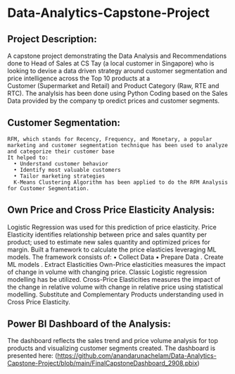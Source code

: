 # Data-Analytics-Capstone-Project
## Project Description: 
  A capstone project demonstrating the Data Analysis and Recommendations done to Head of Sales at CS Tay (a local customer in Singapore) who is looking to devise a data driven strategy around customer segmentation and price intelligence across the Top 10 products at a     
  Customer (Supermarket and Retail) and Product Category (Raw, RTE and RTC).  The analylsis has been done using Python Coding based on the Sales Data provided by the company tp oredict prices and customer segments.
## Customer Segmentation:
    RFM, which stands for Recency, Frequency, and Monetary, a popular marketing and customer segmentation technique has been used to analyze and categorize their customer base
    It helped to:
      • Understand customer behavior
      • Identify most valuable customers
      • Tailor marketing strategies
      K-Means Clustering Algorithm has been applied to do the RFM Analysis for Customer Segmentation.  
## Own Price and Cross Price Elasticity Analysis:
  Logistic Regression was used for this prediction of price elasticity. Price Elasticity identifies relationship between price and sales quantity per product; used to estimate new sales quantity and optimized prices for margin.
  Built a framework to calculate the price elasticies leveraging ML models.  The framework consists of:
      • Collect Data
      • Prepare Data
      . Create ML models
      . Extract Elasticities
  Own-Price elasticities measures the impact of change in volume with changing price.  Classic Logistic regression modelling has be utilized.
  Cross-Price Elasticities measures the impact of the change in relative volume with change in relative price using statistical modelling. Substitute and Complementary Products understanding used in Cross Price Elasticity.
## Power BI Dashboard of the Analysis:
  The dashboard reflects the sales trend and price volume analysis for top products and visualizing customer segments created.
  The dashboard is presented here: (https://github.com/anandarunachelam/Data-Analytics-Capstone-Project/blob/main/FinalCapstoneDashboard_2908.pbix)
